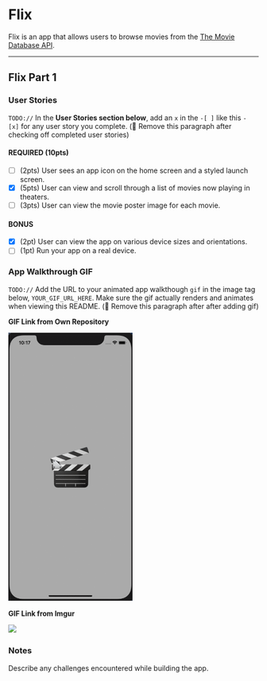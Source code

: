 # Flix

Flix is an app that allows users to browse movies from the [The Movie Database API](http://docs.themoviedb.apiary.io/#).

---

## Flix Part 1

### User Stories
`TODO://` In the **User Stories section below**, add an `x` in the `-[ ]` like this `- [x]` for any user story you complete. (🚫 Remove this paragraph after checking off completed user stories)

#### REQUIRED (10pts)
- [ ] (2pts) User sees an app icon on the home screen and a styled launch screen.
- [x] (5pts) User can view and scroll through a list of movies now playing in theaters.
- [ ] (3pts) User can view the movie poster image for each movie.

#### BONUS
- [x] (2pt) User can view the app on various device sizes and orientations.
- [ ] (1pt) Run your app on a real device.

### App Walkthrough GIF
`TODO://` 
Add the URL to your animated app walkthough `gif` in the image tag below, `YOUR_GIF_URL_HERE`. Make sure the gif actually renders and animates when viewing this README. (🚫 Remove this paragraph after after adding gif)

**GIF Link from Own Repository**

<img src="https://github.com/rybortega/rybortega/blob/main/Grader-task-ios.gif" width=250><br>

**GIF Link from Imgur**

<img src="https://imgur.com/KCPRNGO.gif" width=250><br>

### Notes
Describe any challenges encountered while building the app.
